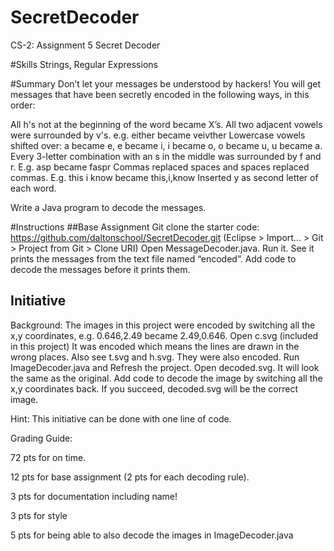 # SecretDecoder
CS-2: Assignment 5
Secret Decoder

#Skills
Strings, Regular Expressions

#Summary
Don’t let your messages be understood by hackers! You will get messages that have been secretly encoded in the following ways, in this order:

All h's not at the beginning of the word became X’s.
All two adjacent vowels were surrounded by v's. 
e.g. either became veivther
Lowercase vowels shifted over: a became e, e became i, i became o, o became u, u became a.
Every 3-letter combination with an s in the middle was surrounded by f and r. 
E.g. asp became faspr
Commas replaced spaces and spaces replaced commas. 
E.g. this i know became this,i,know
Inserted y as second letter of each word.

Write a Java program to decode the messages.



#Instructions
##Base Assignment
Git clone the starter code: https://github.com/daltonschool/SecretDecoder.git
(Eclipse > Import... > Git > Project from Git > Clone URI)
Open MessageDecoder.java.
Run it. See it prints the messages from the text file named “encoded”.
Add code to decode the messages before it prints them.

## Initiative
Background: The images in this project were encoded by switching all the x,y coordinates, e.g. 0.646,2.49 became 2.49,0.646.
Open c.svg (included in this project) 
It was encoded which means the lines are drawn in the wrong places.
Also see t.svg and h.svg. They were also encoded.
Run ImageDecoder.java and Refresh the project.
Open decoded.svg. It will look the same as the original.
Add code to decode the image by switching all the x,y coordinates back.
If you succeed, decoded.svg will be the correct image.

Hint: This initiative can be done with one line of code.


 Grading Guide:
  
 72 pts for on time.
  
 12 pts for base assignment (2 pts for each decoding rule).
  
 3 pts for documentation including name!
  
 3 pts for style
  
 5 pts for being able to also decode the images in ImageDecoder.java

